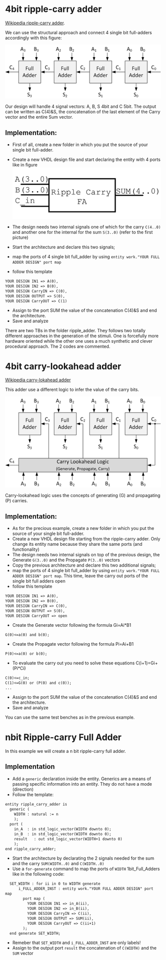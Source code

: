 # 4bit ripple-carry adder

[Wikipedia ripple-carry adder](https://en.wikipedia.org/wiki/Adder_(electronics)#Ripple-carry_adder).

We can use the structural approach and connect 4 single bit full-adders accordingly with this figure:

![alt text](ripple-carry-adder-4-bit.png )

Our design will handle 4 signal vectors: A, B, S 4bit and C 5bit. The output can be written as C(4)&S, the concatenation of the last element of the Carry vector and the entire Sum vector.

## Implementation:
- First of all, create a new folder in which you put the source of your single bit full-adder.
- Create a new VHDL design file and start declaring the entity with 4 ports like in figure
![alt text](Ripple_adder.png )

- The design needs two internal signals one of which for the carry `C(4..0)` and another one for the internal for the sum `S(3..0)` (refer to the first picture)
- Start the architecture and declare this two signals;
- map the ports of 4 single bit full_adder by using `entity work."YOUR FULL ADDER DESIGN" port map`
- follow this template

```
YOUR DESIGN IN1 => A(0),
YOUR DESIGN IN2 => B(0),
YOUR DESIGN CarryIN => C(0),
YOUR DESIGN OUTPUT => S(0),
YOUR DESIGN CarryOUT => C(1)
```
- Assign to the port SUM the value of the concatenation C(4)&S and end the architecture.
- Save and analyze

There are two TBs in the folder ripple_adder. They follows two totally different approaches in the generation of the stimuli. One is forcefully more hardware oriented while the other one uses a much synthetic and clever procedural approach. The 2 codes are commented.


# 4bit carry-lookahead adder 

[Wikipedia carry-lokahead adder](https://en.wikipedia.org/wiki/Carry-lookahead_adder)

This adder use a different logic to infer the value of the carry bits.

![alt text](carry-lookahead-adder-4-bit.png )

Carry-lookahead logic uses the concepts of generating (G) and propagating (P) carries.

## Implementation:
- As for the precious example, create a new folder in which you put the source of your single bit full-adder.
- Create a new VHDL design file starting from the ripple-carry adder. Only change its entity name because they share the same ports (and functionality)
- The design needs two internal signals on top of the previous design, the Generate `G(3..0)` and the Propagate `P(3..0)` vectors
- Copy the previous architecture and declare this two additional signals;
- map the ports of 4 single bit full_adder by using `entity work."YOUR FULL ADDER DESIGN" port map`. This time, leave the carry out ports of the single bit full adders open
- follow this template

```
YOUR DESIGN IN1 => A(0),
YOUR DESIGN IN2 => B(0),
YOUR DESIGN CarryIN => C(0),
YOUR DESIGN OUTPUT => S(0),
YOUR DESIGN CarryOUT => open
```
- Create the Generate vector following the formula Gi=Ai*B1
```
G(0)<=a(0) and b(0);
```
- Create the Propagate vector following the formula Pi=Ai+B1
```
P(0)<=a(0) or b(0);
```
- To evaluate the carry out you need to solve these equations C(i+1)=Gi+(Pi*Ci)
```
C(0)<=c_in;
C(1)<=G(0) or (P(0) and c(0));
...
```
- Assign to the port SUM the value of the concatenation C(4)&S and end the architecture.
- Save and analyze

You can use the same test benches as in the previous example.

# nbit Ripple-carry Full Adder

In this example we will create a n bit ripple-carry full adder.

## Implementation

- Add a `generic` declaration inside the entity. Generics are a means of passing specific information into an entity. They do not have a mode (direction)
- Follow the template:
```
entity ripple_carry_adder is
  generic (
    WIDTH : natural := n
    );
  port (
    in_A  : in std_logic_vector(WIDTH downto 0);
    in_B  : in std_logic_vector(WIDTH downto 0);
    result   : out std_logic_vector(WIDTH+1 downto 0)
    );
end ripple_carry_adder;
```
- Start the architecture by declarating the 2 signals needed for the sum and the carry `SUM(WIDTH..0)` and `C(WIDTH..0)`
- Use a `for-generate` command to map the ports of `WIDTH` 1bit_Full_Adders like in the following code:
```
  SET_WIDTH : for ii in 0 to WIDTH generate
      i_FULL_ADDER_INST : entity work."YOUR FULL ADDER DESIGN" port map
        port map (
          YOUR DESIGN IN1 => in_A(ii),
          YOUR DESIGN IN2 => in_B(ii),
          YOUR DESIGN CarryIN => C(ii),
          YOUR DESIGN OUTPUT => SUM(ii),
          YOUR DESIGN CarryOUT => C(ii+1)
        );
  end generate SET_WIDTH;
```
- Remeber that `SET_WIDTH` and `i_FULL_ADDER_INST` are only labels!
- Assign to the output port `result` the concatenation of `C(WIDTH)` and the `SUM` vector 





